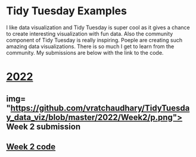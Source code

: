 # Tidy Tuesday Examples


I like data visualization and Tidy Tuesday is super cool as it gives a chance to create interesting visualization with fun data. Also the community component of Tidy Tuesday is really inspiring. Poeple are creating such amazing data visualizations. There is so much I get to learn from the community. My submissions are below with the link to the code.

# <a href= "https://github.com/vratchaudhary/TidyTuesday_data_viz/tree/master/2022"> 2022 </a>
##  img= "https://github.com/vratchaudhary/TidyTuesday_data_viz/blob/master/2022/Week2/p.png"> Week 2 submission 
## <a href= "https://github.com/vratchaudhary/TidyTuesday_data_viz/blob/master/2022/Week2/2022_week2.R"> Week 2 code </a>

